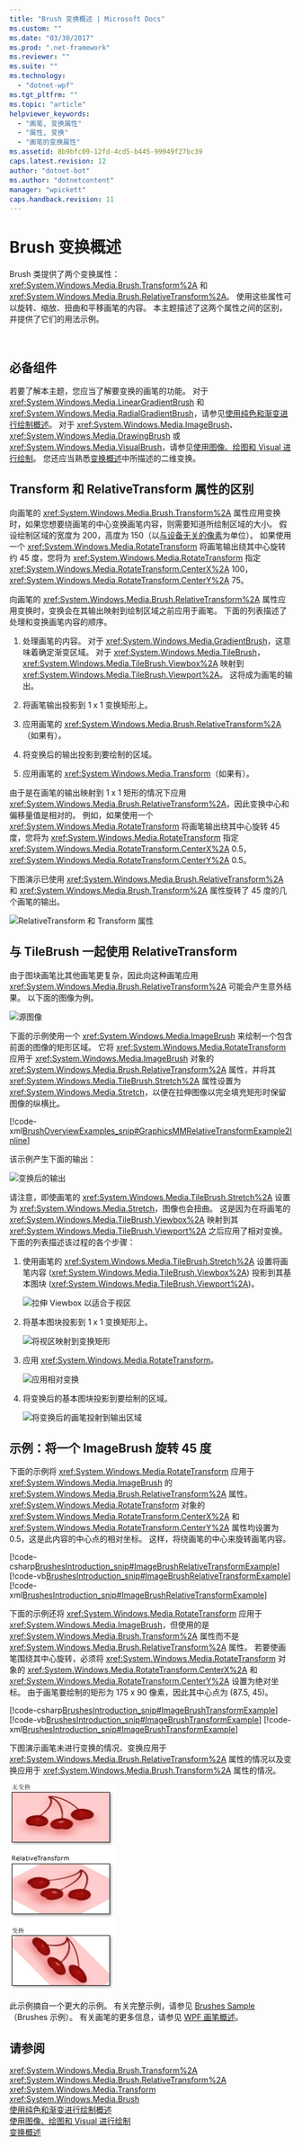 ```yaml
---
title: "Brush 变换概述 | Microsoft Docs"
ms.custom: ""
ms.date: "03/30/2017"
ms.prod: ".net-framework"
ms.reviewer: ""
ms.suite: ""
ms.technology: 
  - "dotnet-wpf"
ms.tgt_pltfrm: ""
ms.topic: "article"
helpviewer_keywords: 
  - "画笔, 变换属性"
  - "属性, 变换"
  - "画笔的变换属性"
ms.assetid: 8b9bfc09-12fd-4cd5-b445-99949f27bc39
caps.latest.revision: 12
author: "dotnet-bot"
ms.author: "dotnetcontent"
manager: "wpickett"
caps.handback.revision: 11
---
```

# Brush 变换概述
Brush 类提供了两个变换属性：<xref:System.Windows.Media.Brush.Transform%2A> 和 <xref:System.Windows.Media.Brush.RelativeTransform%2A>。  使用这些属性可以旋转、缩放、扭曲和平移画笔的内容。  本主题描述了这两个属性之间的区别，并提供了它们的用法示例。  
  
<a name="autoTopLevelSectionsOUTLINE0"></a>   
<a name="prerequisites"></a>   
## 必备组件  
 若要了解本主题，您应当了解要变换的画笔的功能。  对于 <xref:System.Windows.Media.LinearGradientBrush> 和 <xref:System.Windows.Media.RadialGradientBrush>，请参见[使用纯色和渐变进行绘制概述](../../../../docs/framework/wpf/graphics-multimedia/painting-with-solid-colors-and-gradients-overview.md)。  对于 <xref:System.Windows.Media.ImageBrush>、<xref:System.Windows.Media.DrawingBrush> 或 <xref:System.Windows.Media.VisualBrush>，请参见[使用图像、绘图和 Visual 进行绘制](../../../../docs/framework/wpf/graphics-multimedia/painting-with-images-drawings-and-visuals.md)。  您还应当熟悉[变换概述](../../../../docs/framework/wpf/graphics-multimedia/transforms-overview.md)中所描述的二维变换。  
  
<a name="transformversusrelativetransform"></a>   
## Transform 和 RelativeTransform 属性的区别  
 向画笔的 <xref:System.Windows.Media.Brush.Transform%2A> 属性应用变换时，如果您想要绕画笔的中心变换画笔内容，则需要知道所绘制区域的大小。  假设绘制区域的宽度为 200，高度为 150（以[与设备无关的像素](GTMT)为单位）。  如果使用一个 <xref:System.Windows.Media.RotateTransform> 将画笔输出绕其中心旋转约 45 度，您将为 <xref:System.Windows.Media.RotateTransform> 指定 <xref:System.Windows.Media.RotateTransform.CenterX%2A> 100，<xref:System.Windows.Media.RotateTransform.CenterY%2A> 75。  
  
 向画笔的 <xref:System.Windows.Media.Brush.RelativeTransform%2A> 属性应用变换时，变换会在其输出映射到绘制区域之前应用于画笔。  下面的列表描述了处理和变换画笔内容的顺序。  
  
1.  处理画笔的内容。  对于 <xref:System.Windows.Media.GradientBrush>，这意味着确定渐变区域。  对于 <xref:System.Windows.Media.TileBrush>，<xref:System.Windows.Media.TileBrush.Viewbox%2A> 映射到 <xref:System.Windows.Media.TileBrush.Viewport%2A>。  这将成为画笔的输出。  
  
2.  将画笔输出投影到 1 x 1 变换矩形上。  
  
3.  应用画笔的 <xref:System.Windows.Media.Brush.RelativeTransform%2A>（如果有）。  
  
4.  将变换后的输出投影到要绘制的区域。  
  
5.  应用画笔的 <xref:System.Windows.Media.Transform>（如果有）。  
  
 由于是在画笔的输出映射到 1 x 1 矩形的情况下应用 <xref:System.Windows.Media.Brush.RelativeTransform%2A>，因此变换中心和偏移量值是相对的。  例如，如果使用一个 <xref:System.Windows.Media.RotateTransform> 将画笔输出绕其中心旋转 45 度，您将为 <xref:System.Windows.Media.RotateTransform> 指定 <xref:System.Windows.Media.RotateTransform.CenterX%2A> 0.5，<xref:System.Windows.Media.RotateTransform.CenterY%2A> 0.5。  
  
 下图演示已使用 <xref:System.Windows.Media.Brush.RelativeTransform%2A> 和 <xref:System.Windows.Media.Brush.Transform%2A> 属性旋转了 45 度的几个画笔的输出。  
  
 ![RelativeTransform 和 Transform 属性](../../../../docs/framework/wpf/graphics-multimedia/media/graphicsmm-brushrelativetransform-transform-small.png "graphicsmm\_brushrelativetransform\_transform\_small")  
  
<a name="relativetransformandtilebrush"></a>   
## 与 TileBrush 一起使用 RelativeTransform  
 由于图块画笔比其他画笔更复杂，因此向这种画笔应用 <xref:System.Windows.Media.Brush.RelativeTransform%2A> 可能会产生意外结果。  以下面的图像为例。  
  
 ![源图像](../../../../docs/framework/wpf/graphics-multimedia/media/graphicsmm-reltransform-1-original-image.png "graphicsmm\_reltransform\_1\_original\_image")  
  
 下面的示例使用一个 <xref:System.Windows.Media.ImageBrush> 来绘制一个包含前面的图像的矩形区域。  它将 <xref:System.Windows.Media.RotateTransform> 应用于 <xref:System.Windows.Media.ImageBrush> 对象的 <xref:System.Windows.Media.Brush.RelativeTransform%2A> 属性，并将其 <xref:System.Windows.Media.TileBrush.Stretch%2A> 属性设置为 <xref:System.Windows.Media.Stretch>，以便在拉伸图像以完全填充矩形时保留图像的纵横比。  
  
 [!code-xml[BrushOverviewExamples_snip#GraphicsMMRelativeTransformExample2Inline](../../../../samples/snippets/xaml/VS_Snippets_Wpf/BrushOverviewExamples_snip/XAML/RelativeTransformIllustration.xaml#graphicsmmrelativetransformexample2inline)]  
  
 该示例产生下面的输出：  
  
 ![变换后的输出](../../../../docs/framework/wpf/graphics-multimedia/media/graphicsmm-reltransform-6-output.png "graphicsmm\_reltransform\_6\_output")  
  
 请注意，即使画笔的 <xref:System.Windows.Media.TileBrush.Stretch%2A> 设置为 <xref:System.Windows.Media.Stretch>，图像也会扭曲。  这是因为在将画笔的 <xref:System.Windows.Media.TileBrush.Viewbox%2A> 映射到其 <xref:System.Windows.Media.TileBrush.Viewport%2A> 之后应用了相对变换。  下面的列表描述该过程的各个步骤：  
  
1.  使用画笔的 <xref:System.Windows.Media.TileBrush.Stretch%2A> 设置将画笔内容 \(<xref:System.Windows.Media.TileBrush.Viewbox%2A>\) 投影到其基本图块 \(<xref:System.Windows.Media.TileBrush.Viewport%2A>\)。  
  
     ![拉伸 Viewbox 以适合于视区](../../../../docs/framework/wpf/graphics-multimedia/media/graphicsmm-reltransform-2-viewbox-to-viewport.png "graphicsmm\_reltransform\_2\_viewbox\_to\_viewport")  
  
2.  将基本图块投影到 1 x 1 变换矩形上。  
  
     ![将视区映射到变换矩形](../../../../docs/framework/wpf/graphics-multimedia/media/graphicsmm-reltransform-3-output-to-transform.png "graphicsmm\_reltransform\_3\_output\_to\_transform")  
  
3.  应用 <xref:System.Windows.Media.RotateTransform>。  
  
     ![应用相对变换](../../../../docs/framework/wpf/graphics-multimedia/media/graphicsmm-reltransform-4-transform-rotate.png "graphicsmm\_reltransform\_4\_transform\_rotate")  
  
4.  将变换后的基本图块投影到要绘制的区域。  
  
     ![将变换后的画笔投射到输出区域](../../../../docs/framework/wpf/graphics-multimedia/media/graphicsmm-reltransform-5-transform-to-output.png "graphicsmm\_reltransform\_5\_transform\_to\_output")  
  
<a name="rotateexample"></a>   
## 示例：将一个 ImageBrush 旋转 45 度  
 下面的示例将 <xref:System.Windows.Media.RotateTransform> 应用于 <xref:System.Windows.Media.ImageBrush> 的 <xref:System.Windows.Media.Brush.RelativeTransform%2A> 属性。  <xref:System.Windows.Media.RotateTransform> 对象的 <xref:System.Windows.Media.RotateTransform.CenterX%2A> 和 <xref:System.Windows.Media.RotateTransform.CenterY%2A> 属性均设置为 0.5，这是此内容的中心点的相对坐标。  这样，将绕画笔的中心来旋转画笔内容。  
  
 [!code-csharp[BrushesIntroduction_snip#ImageBrushRelativeTransformExample](../../../../samples/snippets/csharp/VS_Snippets_Wpf/BrushesIntroduction_snip/CSharp/BrushTransformExample.cs#imagebrushrelativetransformexample)]
 [!code-vb[BrushesIntroduction_snip#ImageBrushRelativeTransformExample](../../../../samples/snippets/visualbasic/VS_Snippets_Wpf/BrushesIntroduction_snip/visualbasic/brushtransformexample.vb#imagebrushrelativetransformexample)]
 [!code-xml[BrushesIntroduction_snip#ImageBrushRelativeTransformExample](../../../../samples/snippets/xaml/VS_Snippets_Wpf/BrushesIntroduction_snip/XAML/BrushTransformExample.xaml#imagebrushrelativetransformexample)]  
  
 下面的示例还将 <xref:System.Windows.Media.RotateTransform> 应用于 <xref:System.Windows.Media.ImageBrush>，但使用的是 <xref:System.Windows.Media.Brush.Transform%2A> 属性而不是 <xref:System.Windows.Media.Brush.RelativeTransform%2A> 属性。  若要使画笔围绕其中心旋转，必须将 <xref:System.Windows.Media.RotateTransform> 对象的 <xref:System.Windows.Media.RotateTransform.CenterX%2A> 和 <xref:System.Windows.Media.RotateTransform.CenterY%2A> 设置为绝对坐标。  由于画笔要绘制的矩形为 175 x 90 像素，因此其中心点为 \(87.5, 45\)。  
  
 [!code-csharp[BrushesIntroduction_snip#ImageBrushTransformExample](../../../../samples/snippets/csharp/VS_Snippets_Wpf/BrushesIntroduction_snip/CSharp/BrushTransformExample.cs#imagebrushtransformexample)]
 [!code-vb[BrushesIntroduction_snip#ImageBrushTransformExample](../../../../samples/snippets/visualbasic/VS_Snippets_Wpf/BrushesIntroduction_snip/visualbasic/brushtransformexample.vb#imagebrushtransformexample)]
 [!code-xml[BrushesIntroduction_snip#ImageBrushTransformExample](../../../../samples/snippets/xaml/VS_Snippets_Wpf/BrushesIntroduction_snip/XAML/BrushTransformExample.xaml#imagebrushtransformexample)]  
  
 下图演示画笔未进行变换的情况、变换应用于 <xref:System.Windows.Media.Brush.RelativeTransform%2A> 属性的情况以及变换应用于 <xref:System.Windows.Media.Brush.Transform%2A> 属性的情况。  
  
 ![画笔的 RelativeTransform 和 Transform 设置](../../../../docs/framework/wpf/graphics-multimedia/media/wcpsdk-graphicsmm-transformandrelativetransform.png "wcpsdk\_graphicsmm\_transformandrelativetransform")  
  
 此示例摘自一个更大的示例。  有关完整示例，请参见 [Brushes Sample](http://go.microsoft.com/fwlink/?LinkID=159973)（Brushes 示例）。  有关画笔的更多信息，请参见 [WPF 画笔概述](../../../../docs/framework/wpf/graphics-multimedia/wpf-brushes-overview.md)。  
  
## 请参阅  
 <xref:System.Windows.Media.Brush.Transform%2A>   
 <xref:System.Windows.Media.Brush.RelativeTransform%2A>   
 <xref:System.Windows.Media.Transform>   
 <xref:System.Windows.Media.Brush>   
 [使用纯色和渐变进行绘制概述](../../../../docs/framework/wpf/graphics-multimedia/painting-with-solid-colors-and-gradients-overview.md)   
 [使用图像、绘图和 Visual 进行绘制](../../../../docs/framework/wpf/graphics-multimedia/painting-with-images-drawings-and-visuals.md)   
 [变换概述](../../../../docs/framework/wpf/graphics-multimedia/transforms-overview.md)